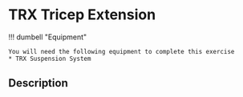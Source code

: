 # TRX Tricep Extension

!!! dumbell "Equipment"

    You will need the following equipment to complete this exercise
    * TRX Suspension System

## Description
